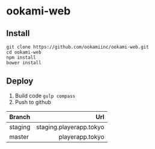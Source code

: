 ookami-web
==========

Install
------
`git clone https://github.com/ookamiinc/ookami-web.git`  
`cd ookami-web`  
`npm install`  
`bower install`  

Deploy
------
1. Build code `gulp compass`
2. Push to github

| Branch     | Url                     |
|:-----------|------------------------:|
| staging    | staging.playerapp.tokyo |
| master     | playerapp.tokyo         |

